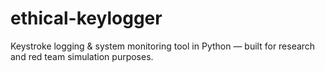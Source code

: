 # ethical-keylogger
Keystroke logging &amp; system monitoring tool in Python — built for research and red team simulation purposes.
